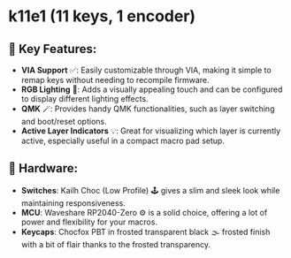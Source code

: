 # k11e1 (11 keys, 1 encoder)

## 🌟 Key Features:
- **VIA Support** ✅: Easily customizable through VIA, making it simple to remap keys without needing to recompile firmware.
- **RGB Lighting** 🌈: Adds a visually appealing touch and can be configured to display different lighting effects.
- **QMK** 🪄: Provides handy QMK functionalities, such as layer switching and boot/reset options.
- **Active Layer Indicators** 💡: Great for visualizing which layer is currently active, especially useful in a compact macro pad setup.

## 🔧 Hardware:
- **Switches**: Kailh Choc (Low Profile) 🕹️ gives a slim and sleek look while maintaining responsiveness.
- **MCU**: Waveshare RP2040-Zero ⚙️  is a solid choice, offering a lot of power and flexibility for your macros.
- **Keycaps**: Chocfox PBT in frosted transparent black 🌫️ frosted finish with a bit of flair thanks to the frosted transparency.
